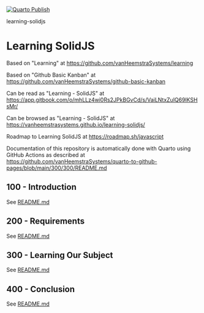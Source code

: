 [![Quarto Publish](https://github.com/vanHeemstraSystems/learning-solidjs/actions/workflows/publish.yml/badge.svg)](https://github.com/vanHeemstraSystems/learning-solidjs/actions/workflows/publish.yml)

learning-solidjs
# Learning SolidJS

Based on "Learning" at https://github.com/vanHeemstraSystems/learning

Based on "Github Basic Kanban" at https://github.com/vanHeemstraSystems/github-basic-kanban

Can be read as "Learning - SolidJS" at https://app.gitbook.com/o/mhLLz4wi0Rs2JPkBGvCd/s/VaiLNtxZulQ69lKSHsMr/

Can be browsed as "Learning - SolidJS" at https://vanheemstrasystems.github.io/learning-solidjs/

Roadmap to Learning SolidJS at https://roadmap.sh/javascript

Documentation of this repository is automatically done with Quarto using GitHub Actions as described at https://github.com/vanHeemstraSystems/quarto-to-github-pages/blob/main/300/300/README.md

## 100 - Introduction

See [README.md](./100/README.md)

## 200 - Requirements

See [README.md](./200/README.md)

## 300 - Learning Our Subject

See [README.md](./300/README.md)

## 400 - Conclusion

See [README.md](./400/README.md)
